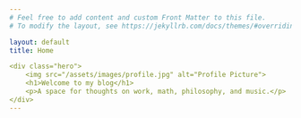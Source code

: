 ```yaml
---
# Feel free to add content and custom Front Matter to this file.
# To modify the layout, see https://jekyllrb.com/docs/themes/#overriding-theme-defaults

layout: default
title: Home

<div class="hero">
    <img src="/assets/images/profile.jpg" alt="Profile Picture">
    <h1>Welcome to my blog</h1>
    <p>A space for thoughts on work, math, philosophy, and music.</p>
</div>
---
```


